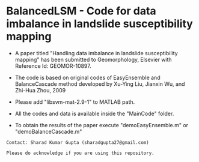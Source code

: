 # BalancedLSM - Code for data imbalance in landslide susceptibility mapping

- A paper titled "Handling data imbalance in landslide susceptibility mapping" has been submitted to Geomorphology, Elsevier with Reference Id: GEOMOR-10897.

- The code is based on original codes of EasyEnsemble and BalanceCascade method developed by Xu-Ying Liu, Jianxin Wu, and Zhi-Hua Zhou, 2009

- Please add "libsvm-mat-2.9-1" to MATLAB path.

- All the codes and data is available inside the "MainCode" folder.

- To obtain the results of the paper execute "demoEasyEnsemble.m" or "demoBalanceCascade.m"

`Contact: Sharad Kumar Gupta (sharadgupta27@gmail.com)`

`Please do acknowledge if you are using this repository.`
